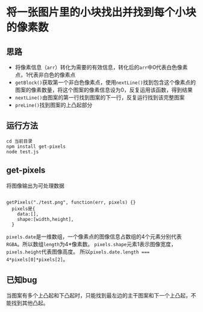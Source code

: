 # 将一张图片里的小块找出并找到每个小块的像素数
## 思路
* 将像素信息（`arr`）转化为需要的有效信息，转化后的`arr`中0代表白色像素点，1代表非白色的像素点
* `getBlock()`获取第一个非白色像素点，使用`nextLine()`找到包含这个像素点的图案的像素数量，将这个图案的像素信息设为0，反复运用该函数，得到结果
* `nextLine()`由图案的第一行找到图案的下一行，反复运行找到该完整图案
* `preLine()`找到图案的上凸起部分
## 运行方法
<pre><code>cd 当前目录
npm install get-pixels
node test.js
</code></pre>
## get-pixels
将图像输出为可处理数据
<pre><code>
getPixels("./test.png", function(err, pixels) {}
  pixels是{
    data:[],
    shape:[width,height],
  }
</code></pre>
`pixels.date`是一维数组，一个像素点的图像信息占数组的4个元素分别代表`RGBA`。所以数组`length`为4*像素数。
`pixels.shape`元素1表示图像宽度，`pixels.height`代表图像高度。
所以`pixels.date.length === 4*pixels[0]*pixels[2]`。
## 已知bug
当图案有多个上凸起和下凸起时，只能找到最左边的主干图案和下一个上凸起，不能找到其他凸起。
